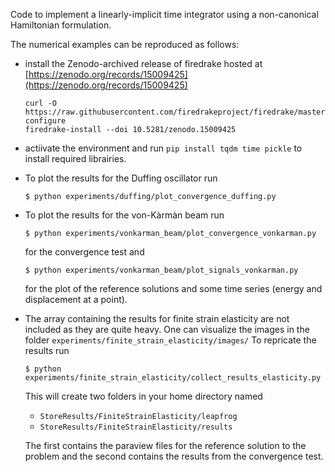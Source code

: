 Code to implement a linearly-implicit time integrator using a non-canonical Hamiltonian formulation.

The numerical examples can be reproduced as follows:
* install the Zenodo-archived release of firedrake hosted at [https://zenodo.org/records/15009425](https://zenodo.org/records/15009425)
  ```
  curl -O https://raw.githubusercontent.com/firedrakeproject/firedrake/master/scripts/firedrake-configure
  firedrake-install --doi 10.5281/zenodo.15009425
  ```
* actiivate the environment and run ```pip install tqdm time pickle``` to install required librairies.
* To plot the results for the Duffing oscillator run
  ```
  $ python experiments/duffing/plot_convergence_duffing.py
  ```

* To plot the results for the von-Kàrmàn beam run
  ```
  $ python experiments/vonkarman_beam/plot_convergence_vonkarman.py
  ```
  for the convergence test and
  ```
  $ python experiments/vonkarman_beam/plot_signals_vonkarman.py 
  ```
  for the plot of the reference solutions and some time series (energy and displacement at a point).

* The array containing the results for finite strain elasticity are not included as they are quite heavy.
  One can visualize the images in the folder `experiments/finite_strain_elasticity/images/`
  To repricate the results run 
  ```
  $ python experiments/finite_strain_elasticity/collect_results_elasticity.py
  ```
  This will create two folders in your home directory named 
  - `StoreResults/FiniteStrainElasticity/leapfrog`
  - `StoreResults/FiniteStrainElasticity/results`
  
  The first contains the paraview files for the reference solution to the problem and the second contains the results from the convergence test.

